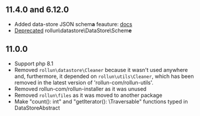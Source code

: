 ## 11.4.0 and 6.12.0

- Added data-store JSON schem**a** feauture: [docs](docs/datastore-schema.md)
- [Deprecated](/src/DataStore/src/DataStore/Scheme/README.md) rollun\datastore\DataStore\Schem**e**

## 11.0.0

- Support php 8.1
- Removed `rollun\datastore\Cleaner` because it wasn't used anywhere and, furthermore, it depended on
  `rollun\utils\Cleaner`, which has been removed in the latest version of 'rollun-com/rollun-utils'.
- Removed rollun-com/rollun-installer as it was unused
- Removed `rollun\files` as it was moved to another package
- Make "count(): int" and "getIterator(): \Traversable" functions typed in DataStoreAbstract